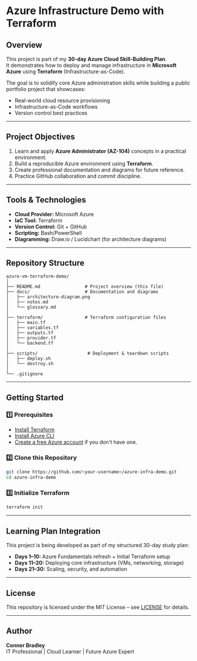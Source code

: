 # Azure Infrastructure Demo with Terraform

## Overview
This project is part of my **30-day Azure Cloud Skill-Building Plan**.  
It demonstrates how to deploy and manage infrastructure in **Microsoft Azure** using **Terraform** (Infrastructure-as-Code).

The goal is to solidify core Azure administration skills while building a public portfolio project that showcases:
- Real-world cloud resource provisioning
- Infrastructure-as-Code workflows
- Version control best practices

---

## Project Objectives
1. Learn and apply **Azure Administrator (AZ-104)** concepts in a practical environment.
2. Build a reproducible Azure environment using **Terraform**.
3. Create professional documentation and diagrams for future reference.
4. Practice GitHub collaboration and commit discipline.

---

## Tools & Technologies
- **Cloud Provider:** Microsoft Azure
- **IaC Tool:** Terraform
- **Version Control:** Git + GitHub
- **Scripting:** Bash/PowerShell
- **Diagramming:** Draw.io / Lucidchart (for architecture diagrams)

---

## Repository Structure
```
azure-vm-terraform-demo/
│
├── README.md                 # Project overview (this file)
├── docs/                     # Documentation and diagrams
│   ├── architecture-diagram.png
│   ├── notes.md
│   └── glossary.md
│
├── terraform/                # Terraform configuration files
│   ├── main.tf
│   ├── variables.tf
│   ├── outputs.tf
│   ├── provider.tf
│   └── backend.tf
│
├── scripts/                   # Deployment & teardown scripts
│   ├── deploy.sh
│   └── destroy.sh
│
└── .gitignore
```

---

## Getting Started

### 1️⃣ Prerequisites
- [Install Terraform](https://developer.hashicorp.com/terraform/downloads)
- [Install Azure CLI](https://learn.microsoft.com/en-us/cli/azure/install-azure-cli)
- [Create a free Azure account](https://azure.microsoft.com/free/) if you don't have one.

### 2️⃣ Clone this Repository
```bash
git clone https://github.com/<your-username>/azure-infra-demo.git
cd azure-infra-demo
```

### 3️⃣ Initialize Terraform
```bash
terraform init
```

---

## Learning Plan Integration
This project is being developed as part of my structured 30-day study plan:
- **Days 1–10:** Azure Fundamentals refresh + Initial Terraform setup
- **Days 11–20:** Deploying core infrastructure (VMs, networking, storage)
- **Days 21–30:** Scaling, security, and automation

---

## License
This repository is licensed under the MIT License – see [LICENSE](https://opensource.org/license/mit) for details.

---

## Author
**Conner Bradley**  
IT Professional | Cloud Learner | Future Azure Expert  

